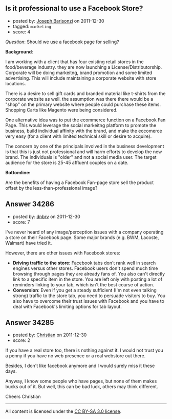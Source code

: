 ## Is it professional to use a Facebook Store?

- posted by: [Joseph Barisonzi](https://stackexchange.com/users/-1/8791-joseph-barisonzi) on 2011-12-30
- tagged: `marketing`
- score: 4

*Question*: Should we use a facebook page for selling? 


**Background**: 

I am working with a client that has four existing retail stores in the food/beverage industry. they are now launching a License/Distributorship. Corporate will be doing markeitng, brand promotion and some limited advertising. This will include maintaining a corporate website with store locations. 

There is a desire to sell gift cards and branded material like t-shirts from the corporate website as well. the assumption was there there would be a "shop" on the primary website where people could purchase these items. Shopping Carts like Magento were being considered. 

One alternative idea was to put the ecommerce function on a Facebook Fan Page. This would leverage the social markeitng platform to promote the business, build individual affinity with the brand, and make the eccomerce very easy (for a client with limited technical skill or desire to acquire).

The concern by one of the principals involved in the business development is that this is just not professional and will harm efforts to develop the new brand. The individuals is "older" and not a social media user. The target audience for the store is 25-45 affluent couples on a date.  

**Bottomline:**

Are the benefits of having a Facebook Fan-page store sell the product offset by the less-than-professional image?  


## Answer 34286

- posted by: [dnbrv](https://stackexchange.com/users/-1/15284-dnbrv) on 2011-12-30
- score: 7

I've never heard of any image/perception issues with a company operating a store on their Facebook page. Some major brands (e.g. BWM, Lacoste, Walmart) have tried it.

However, there are other issues with Facebook stores:

 - **Driving traffic to the store**: Facebook tabs don't rank well in search engines versus other stores. Facebook users don't spend much time browsing through pages they are already fans of. You also can't directly link to a specific item in the store. You are left only with posting a lot of reminders linking to your tab, which isn't the best course of action.
 - **Conversion**: Even if you get a steady sufficient (I'm not even talking strong) traffic to the store tab, you need to persuade visitors to buy. You also have to overcome their trust issues with Facebook and you have to deal with Facebook's limiting options for tab layout.


## Answer 34285

- posted by: [Christian](https://stackexchange.com/users/-1/9952-christian) on 2011-12-30
- score: 2

If you have a real store too, there is nothing against it. I would not trust you a penny if you have no web presence or a real webstore out there. 

Besides, I don't like facebook anymore and I would surely miss it these days.

Anyway, I know some people who have pages, but none of them makes bucks out of it. But well, this can be bad luck, others may think different.

Cheers
Christian



---

All content is licensed under the [CC BY-SA 3.0 license](https://creativecommons.org/licenses/by-sa/3.0/).
